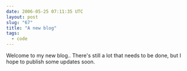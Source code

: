 ```yaml
---
date: 2006-05-25 07:11:35 UTC
layout: post
slug: "67"
title: "A new blog"
tags:
  - code
---
```

Welcome to my new blog.. There's still a lot that needs to be done, but I hope to publish some updates soon.
